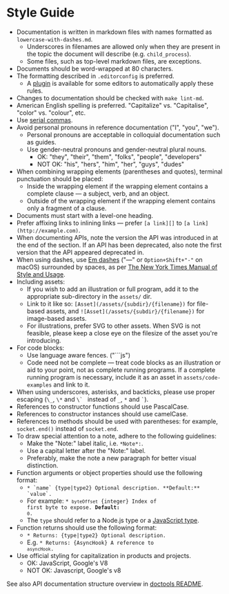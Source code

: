 # Style Guide

* Documentation is written in markdown files with names formatted as
  `lowercase-with-dashes.md`.
  * Underscores in filenames are allowed only when they are present in the
    topic the document will describe (e.g. `child_process`).
  * Some files, such as top-level markdown files, are exceptions.
* Documents should be word-wrapped at 80 characters.
* The formatting described in `.editorconfig` is preferred.
  * A [plugin][] is available for some editors to automatically apply these
    rules.
* Changes to documentation should be checked with `make lint-md`.
* American English spelling is preferred. "Capitalize" vs. "Capitalise",
  "color" vs. "colour", etc.
* Use [serial commas][].
* Avoid personal pronouns in reference documentation ("I", "you", "we").
  * Personal pronouns are acceptable in colloquial documentation such as guides.
  * Use gender-neutral pronouns and gender-neutral plural nouns.
    * OK: "they", "their", "them", "folks", "people", "developers"
    * NOT OK: "his", "hers", "him", "her", "guys", "dudes"
* When combining wrapping elements (parentheses and quotes), terminal
  punctuation should be placed:
  * Inside the wrapping element if the wrapping element contains a complete
    clause — a subject, verb, and an object.
  * Outside of the wrapping element if the wrapping element contains only a
    fragment of a clause.
* Documents must start with a level-one heading.
* Prefer affixing links to inlining links — prefer `[a link][]` to
  `[a link](http://example.com)`.
* When documenting APIs, note the version the API was introduced in at
  the end of the section. If an API has been deprecated, also note the first
  version that the API appeared deprecated in.
* When using dashes, use [Em dashes][] ("—" or `Option+Shift+"-"` on macOS)
  surrounded by spaces, as per [The New York Times Manual of Style and Usage][].
* Including assets:
  * If you wish to add an illustration or full program, add it to the
    appropriate sub-directory in the `assets/` dir.
  * Link to it like so: `[Asset](/assets/{subdir}/{filename})` for file-based
    assets, and `![Asset](/assets/{subdir}/{filename})` for image-based assets.
  * For illustrations, prefer SVG to other assets. When SVG is not feasible,
    please keep a close eye on the filesize of the asset you're introducing.
* For code blocks:
  * Use language aware fences. ("```js")
  * Code need not be complete — treat code blocks as an illustration or aid to
    your point, not as complete running programs. If a complete running program
    is necessary, include it as an asset in `assets/code-examples` and link to
    it.
* When using underscores, asterisks, and backticks, please use proper escaping
  (`\_`, `\*` and ``\` `` instead of `_`, `*` and `` ` ``).
* References to constructor functions should use PascalCase.
* References to constructor instances should use camelCase.
* References to methods should be used with parentheses: for example,
  `socket.end()` instead of `socket.end`.
* To draw special attention to a note, adhere to the following guidelines:
  * Make the "Note:" label italic, i.e. `*Note*:`.
  * Use a capital letter after the "Note:" label.
  * Preferably, make the note a new paragraph for better visual distinction.
* Function arguments or object properties should use the following format:
  * ``` * `name` {type|type2} Optional description. **Default:** `value`. ```
  <!--lint disable maximum-line-length remark-lint-->
  * For example: <code>* `byteOffset` {integer} Index of first byte to expose. **Default:** `0`.</code>
  <!--lint enable maximum-line-length remark-lint-->
  * The `type` should refer to a Node.js type or a [JavaScript type][].
* Function returns should use the following format:
  * <code>* Returns: {type|type2} Optional description.</code>
  * E.g. <code>* Returns: {AsyncHook} A reference to `asyncHook`.</code>
* Use official styling for capitalization in products and projects.
  * OK: JavaScript, Google's V8
  <!--lint disable prohibited-strings remark-lint-->
  * NOT OK: Javascript, Google's v8
  <!-- lint enable prohibited-strings remark-lint-->

See also API documentation structure overview in [doctools README][].

[Em dashes]: https://en.wikipedia.org/wiki/Dash#Em_dash
[Javascript type]: https://developer.mozilla.org/en-US/docs/Web/JavaScript/Guide/Grammar_and_types#Data_structures_and_types
[serial commas]: https://en.wikipedia.org/wiki/Serial_comma
[The New York Times Manual of Style and Usage]: https://en.wikipedia.org/wiki/The_New_York_Times_Manual_of_Style_and_Usage
[plugin]: http://editorconfig.org/#download
[doctools README]: ../tools/doc/README.md
